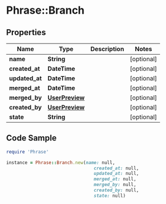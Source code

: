 # Phrase::Branch

## Properties

Name | Type | Description | Notes
------------ | ------------- | ------------- | -------------
**name** | **String** |  | [optional] 
**created_at** | **DateTime** |  | [optional] 
**updated_at** | **DateTime** |  | [optional] 
**merged_at** | **DateTime** |  | [optional] 
**merged_by** | [**UserPreview**](UserPreview.md) |  | [optional] 
**created_by** | [**UserPreview**](UserPreview.md) |  | [optional] 
**state** | **String** |  | [optional] 

## Code Sample

```ruby
require 'Phrase'

instance = Phrase::Branch.new(name: null,
                                 created_at: null,
                                 updated_at: null,
                                 merged_at: null,
                                 merged_by: null,
                                 created_by: null,
                                 state: null)
```


